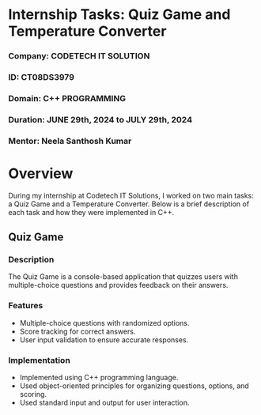 # Internship Tasks: Quiz Game and Temperature Converter

### Company: CODETECH IT SOLUTION
### ID: CT08DS3979
### Domain: C++ PROGRAMMING
### Duration: JUNE 29th, 2024 to JULY 29th, 2024
### Mentor: Neela Santhosh Kumar  


# Overview
During my internship at Codetech IT Solutions, I worked on two main tasks: a Quiz Game and a Temperature Converter. Below is a brief description of each task and how they were implemented in C++.

## Quiz Game
### Description
The Quiz Game is a console-based application that quizzes users with multiple-choice questions and provides feedback on their answers.

### Features
- Multiple-choice questions with randomized options.
- Score tracking for correct answers.
- User input validation to ensure accurate responses.

### Implementation
- Implemented using C++ programming language.
- Used object-oriented principles for organizing questions, options, and scoring.
- Used standard input and output for user interaction.



